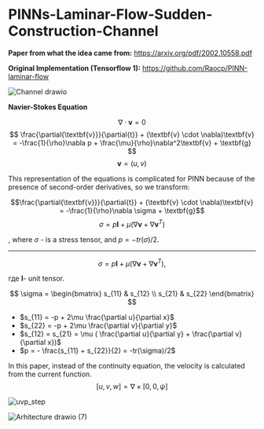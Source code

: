# PINNs-Laminar-Flow-Sudden-Construction-Channel
**Paper from what the idea came from:** https://arxiv.org/pdf/2002.10558.pdf

**Original Implementation (Tensorflow 1):** https://github.com/Raocp/PINN-laminar-flow

![Channel drawio](https://github.com/sleshworld/PINNs-Laminar-Flow-Sudden-Construction-Channel/assets/36676116/197aa973-5e96-463e-ba8e-dd19f53dc32d)

**Navier-Stokes Equation**

$$ \nabla \cdot \textbf{v} = 0 $$
$$ \frac{\partial{\textbf{v}}}{\partial{t}} + (\textbf{v} \cdot \nabla)\textbf{v} = -\frac{1}{\rho}\nabla p + \frac{\mu}{\rho}\nabla^2\textbf{v} + \textbf{g} $$
$$ \textbf{v} = (u, v) $$


This representation of the equations is complicated for PINN because of the presence of second-order derivatives, so we transform:

$$\frac{\partial{\textbf{v}}}{\partial{t}} + (\textbf{v} \cdot \nabla)\textbf{v} = -\frac{1}{\rho}\nabla \sigma + \textbf{g}$$
$$\sigma = p \textbf{I} + \mu(\nabla\textbf{v} + \nabla\textbf{v}^T)$$

, where $\sigma$ - is a stress tensor, and $p = -tr(\sigma)/2$.

---

$$\sigma = p \textbf{I} + \mu(\nabla\textbf{v} + \nabla\textbf{v}^T), $$

где $\textbf{I}$- unit tensor.

$$ \sigma = \begin{bmatrix}
s_{11} & s_{12} \\
s_{21} & s_{22}
\end{bmatrix} $$

- $s_{11} = -p + 2\mu \frac{\partial u}{\partial x}$
- $s_{22} = -p + 2\mu \frac{\partial v}{\partial y}$
- $s_{12} = s_{21} = \mu ( \frac{\partial u}{\partial y} +  \frac{\partial v}{\partial x})$
- $p = - \frac{s_{11} + s_{22}}{2} = -tr(\sigma)/2$

In this paper, instead of the continuity equation, the velocity is calculated from the current function.
$$[u, v, w]=\nabla \times [0, 0, \psi]$$

![uvp_step](https://github.com/sleshworld/PINNs-Laminar-Flow-Sudden-Construction-Channel/assets/36676116/f9023aa2-a48f-4ebc-a6fa-b01a5d2a20d6)

![Arhitecture drawio (7)](https://github.com/sleshworld/PINNs-Laminar-Flow-Sudden-Construction-Channel/assets/36676116/42d07f2f-f958-41e8-9579-2b65690d4256)
